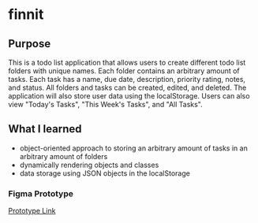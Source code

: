 # finnit 

## Purpose
This is a todo list application that allows users to create different todo list folders with unique names. Each folder contains an arbitrary amount of tasks. Each task has a name, due date, description, priority rating, notes, and status. All folders and tasks can be created, edited, and deleted. The application will also store user data using the localStorage. Users can also view "Today's Tasks", "This Week's Tasks", and "All Tasks". 

## What I learned
- object-oriented approach to storing an arbitrary amount of tasks in an arbitrary amount of folders
- dynamically rendering objects and classes
- data storage using JSON objects in the localStorage

### Figma Prototype
[Prototype Link](https://www.figma.com/file/KxR24yCPWSuHnKd3W6ikq5/Todo-List?node-id=0%3A1)
